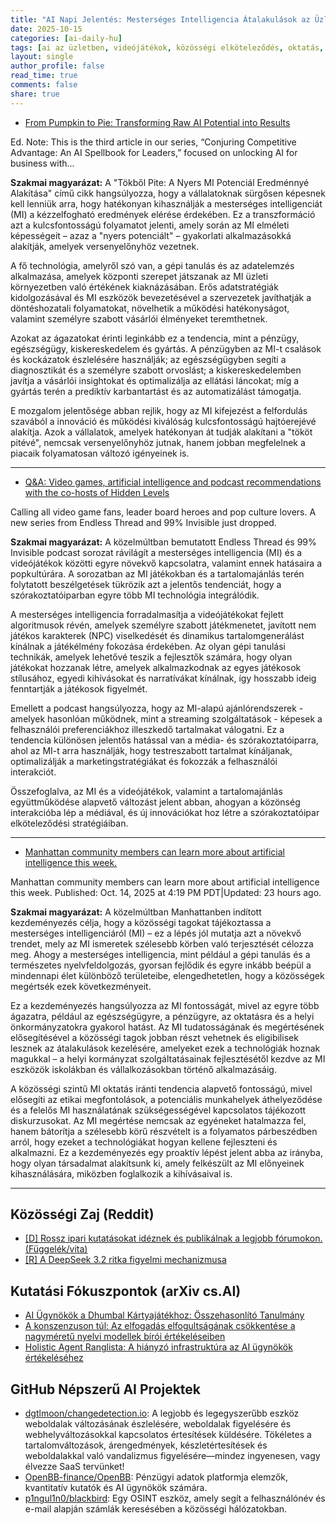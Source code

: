 ```yaml
---
title: "AI Napi Jelentés: Mesterséges Intelligencia Átalakulások az Üzletben, Játékipari Megfigyelések és Közösségi Oktatási Kezdeményezések (2025-10-15)"
date: 2025-10-15
categories: [ai-daily-hu]
tags: [ai az üzletben, videójátékok, közösségi elköteleződés, oktatás, technológiai trendek, podcastok]
layout: single
author_profile: false
read_time: true
comments: false
share: true
---
```

- [From Pumpkin to Pie: Transforming Raw AI Potential into Results](https://www.wardandsmith.com/articles/from-pumpkin%20to%20pie-transforming-raw-ai-potential-into-results)

Ed. Note: This is the third article in our series, “Conjuring Competitive Advantage: An AI Spellbook for Leaders,” focused on unlocking AI for business with...

**Szakmai magyarázat:**
A "Tökből Pite: A Nyers MI Potenciál Eredménnyé Alakítása" című cikk hangsúlyozza, hogy a vállalatoknak sürgősen képesnek kell lenniük arra, hogy hatékonyan kihasználják a mesterséges intelligenciát (MI) a kézzelfogható eredmények elérése érdekében. Ez a transzformáció azt a kulcsfontosságú folyamatot jelenti, amely során az MI elméleti képességeit – azaz a "nyers potenciált" – gyakorlati alkalmazásokká alakítják, amelyek versenyelőnyhöz vezetnek.

A fő technológia, amelyről szó van, a gépi tanulás és az adatelemzés alkalmazása, amelyek központi szerepet játszanak az MI üzleti környezetben való értékének kiaknázásában. Erős adatstratégiák kidolgozásával és MI eszközök bevezetésével a szervezetek javíthatják a döntéshozatali folyamatokat, növelhetik a működési hatékonyságot, valamint személyre szabott vásárlói élményeket teremthetnek.

Azokat az ágazatokat érinti leginkább ez a tendencia, mint a pénzügy, egészségügy, kiskereskedelem és gyártás. A pénzügyben az MI-t csalások és kockázatok észlelésére használják; az egészségügyben segíti a diagnosztikát és a személyre szabott orvoslást; a kiskereskedelemben javítja a vásárlói insightokat és optimalizálja az ellátási láncokat; míg a gyártás terén a prediktív karbantartást és az automatizálást támogatja.

E mozgalom jelentősége abban rejlik, hogy az MI kifejezést a felfordulás szavából a innováció és működési kiválóság kulcsfontosságú hajtóerejévé alakítja. Azok a vállalatok, amelyek hatékonyan át tudják alakítani a "tököt pitévé", nemcsak versenyelőnyhöz jutnak, hanem jobban megfelelnek a piacaik folyamatosan változó igényeinek is.

---
- [Q&A: Video games, artificial intelligence and podcast recommendations with the co-hosts of Hidden Levels](https://www.wbur.org/inside/2025/10/14/video-games-ai-podcasts-endless-thread-99-percent-invisible)

Calling all video game fans, leader board heroes and pop culture lovers. A new series from Endless Thread and 99% Invisible just dropped.

**Szakmai magyarázat:**
A közelmúltban bemutatott Endless Thread és 99% Invisible podcast sorozat rávilágít a mesterséges intelligencia (MI) és a videójátékok közötti egyre növekvő kapcsolatra, valamint ennek hatásaira a popkultúrára. A sorozatban az MI játékokban és a tartalomajánlás terén folytatott beszélgetések tükrözik azt a jelentős tendenciát, hogy a szórakoztatóiparban egyre több MI technológia integrálódik.

A mesterséges intelligencia forradalmasítja a videójátékokat fejlett algoritmusok révén, amelyek személyre szabott játékmenetet, javított nem játékos karakterek (NPC) viselkedését és dinamikus tartalomgenerálást kínálnak a játékélmény fokozása érdekében. Az olyan gépi tanulási technikák, amelyek lehetővé teszik a fejlesztők számára, hogy olyan játékokat hozzanak létre, amelyek alkalmazkodnak az egyes játékosok stílusához, egyedi kihívásokat és narratívákat kínálnak, így hosszabb ideig fenntartják a játékosok figyelmét.

Emellett a podcast hangsúlyozza, hogy az MI-alapú ajánlórendszerek - amelyek hasonlóan működnek, mint a streaming szolgáltatások - képesek a felhasználói preferenciákhoz illeszkedő tartalmakat válogatni. Ez a tendencia különösen jelentős hatással van a média- és szórakoztatóiparra, ahol az MI-t arra használják, hogy testreszabott tartalmat kínáljanak, optimalizálják a marketingstratégiákat és fokozzák a felhasználói interakciót.

Összefoglalva, az MI és a videójátékok, valamint a tartalomajánlás együttműködése alapvető változást jelent abban, ahogyan a közönség interakcióba lép a médiával, és új innovációkat hoz létre a szórakoztatóipar elköteleződési stratégiáiban.

---
- [Manhattan community members can learn more about artificial intelligence this week.](https://www.wibw.com/video/2025/10/14/manhattan-community-members-can-learn-more-about-artificial-intelligence-this-week/)

Manhattan community members can learn more about artificial intelligence this week. Published: Oct. 14, 2025 at 4:19 PM PDT|Updated: 23 hours ago.

**Szakmai magyarázat:**
A közelmúltban Manhattanben indított kezdeményezés célja, hogy a közösségi tagokat tájékoztassa a mesterséges intelligenciáról (MI) – ez a lépés jól mutatja azt a növekvő trendet, mely az MI ismeretek szélesebb körben való terjesztését célozza meg. Ahogy a mesterséges intelligencia, mint például a gépi tanulás és a természetes nyelvfeldolgozás, gyorsan fejlődik és egyre inkább beépül a mindennapi élet különböző területeibe, elengedhetetlen, hogy a közösségek megértsék ezek következményeit.

Ez a kezdeményezés hangsúlyozza az MI fontosságát, mivel az egyre több ágazatra, például az egészségügyre, a pénzügyre, az oktatásra és a helyi önkormányzatokra gyakorol hatást. Az MI tudatosságának és megértésének elősegítésével a közösségi tagok jobban részt vehetnek és eligibilisek lesznek az átalakulások kezelésére, amelyeket ezek a technológiák hoznak magukkal – a helyi kormányzat szolgáltatásainak fejlesztésétől kezdve az MI eszközök iskolákban és vállalkozásokban történő alkalmazásáig.

A közösségi szintű MI oktatás iránti tendencia alapvető fontosságú, mivel elősegíti az etikai megfontolások, a potenciális munkahelyek áthelyeződése és a felelős MI használatának szükségességével kapcsolatos tájékozott diskurzusokat. Az MI megértése nemcsak az egyéneket hatalmazza fel, hanem bátorítja a szélesebb körű részvételt is a folyamatos párbeszédben arról, hogy ezeket a technológiákat hogyan kellene fejleszteni és alkalmazni. Ez a kezdeményezés egy proaktív lépést jelent abba az irányba, hogy olyan társadalmat alakítsunk ki, amely felkészült az MI előnyeinek kihasználására, miközben foglalkozik a kihívásaival is.

---
## Közösségi Zaj (Reddit)
- [[D] Rossz ipari kutatásokat idéznek és publikálnak a legjobb fórumokon. (Függelék/vita)](https://www.reddit.com/r/MachineLearning/comments/1o1jdd7/d_bad_industry_research_gets_cited_and_published/)
- [[R] A DeepSeek 3.2 ritka figyelmi mechanizmusa](https://www.reddit.com/r/MachineLearning/comments/1o2pzxk/r_deepseek_32s_sparse_attention_mechanism/)

## Kutatási Fókuszpontok (arXiv cs.AI)
- [AI Ügynökök a Dhumbal Kártyajátékhoz: Összehasonlító Tanulmány](https://arxiv.org/abs/2510.11736)
- [A konszenzuson túl: Az elfogadás elfogultságának csökkentése a nagyméretű nyelvi modellek bírói értékeléseiben](https://arxiv.org/abs/2510.11822)
- [Holistic Agent Ranglista: A hiányzó infrastruktúra az AI ügynökök értékeléséhez](https://arxiv.org/abs/2510.11977)

## GitHub Népszerű AI Projektek
- [dgtlmoon/changedetection.io](dgtlmoon/changedetection.io): A legjobb és legegyszerűbb eszköz weboldalak változásának észlelésére, weboldalak figyelésére és webhelyváltozásokkal kapcsolatos értesítések küldésére. Tökéletes a tartalomváltozások, árengedmények, készletértesítések és weboldalakkal való vandalizmus figyelésére—mindez ingyenesen, vagy élvezze SaaS tervünket!
- [OpenBB-finance/OpenBB](OpenBB-finance/OpenBB): Pénzügyi adatok platformja elemzők, kvantitatív kutatók és AI ügynökök számára.
- [p1ngul1n0/blackbird](p1ngul1n0/blackbird): Egy OSINT eszköz, amely segít a felhasználónév és e-mail alapján számlák keresésében a közösségi hálózatokban.